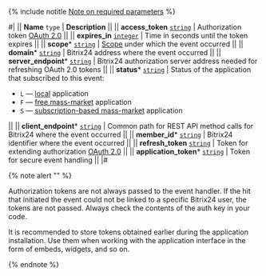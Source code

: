 {% include notitle [Note on required parameters](required.md) %}

#|
|| **Name**
`type` | **Description** ||
|| **access_token**
[`string`](../api-reference/data-types.md) | Authorization token [OAuth 2.0](../api-reference/oauth/) ||
|| **expires_in**
[`integer`](../api-reference/data-types.md) | Time in seconds until the token expires ||
|| **scope***
[`string`](../api-reference/data-types.md) | [Scope](../api-reference/scopes/permissions.md) under which the event occurred ||
|| **domain***
[`string`](../api-reference/data-types.md) | Bitrix24 address where the event occurred ||
|| **server_endpoint***
[`string`](../api-reference/data-types.md) | Bitrix24 authorization server address needed for refreshing OAuth 2.0 tokens ||
|| **status***
[`string`](../api-reference/data-types.md) | Status of the application that subscribed to this event:

- `L` — [local](../local-integrations/local-apps.md) application
- `F` — [free mass-market](../market/) application
- `S` — [subscription-based mass-market](../market/monetization/) application

||
|| **client_endpoint***
[`string`](../api-reference/data-types.md) | Common path for REST API method calls for Bitrix24 where the event occurred ||
|| **member_id***
[`string`](../api-reference/data-types.md) | Bitrix24 identifier where the event occurred ||
|| **refresh_token**
[`string`](../api-reference/data-types.md) | Token for extending authorization [OAuth 2.0](../api-reference/oauth/) ||
|| **application_token***
[`string`](../api-reference/data-types.md) | Token for secure event handling ||
|#

{% note alert "" %}

Authorization tokens are not always passed to the event handler. If the hit that initiated the event could not be linked to a specific Bitrix24 user, the tokens are not passed. Always check the contents of the auth key in your code.

It is recommended to store tokens obtained earlier during the application installation. Use them when working with the application interface in the form of embeds, widgets, and so on.

{% endnote %}